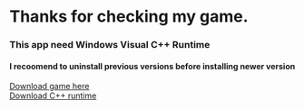 # Thanks for checking my game.

### This app need Windows Visual C++ Runtime
#### I recoomend to uninstall previous versions before installing newer version

[Download game here](https://github.com/AnkitSharma-666/Planetarium-3D/releases)<br>
[Download C++ runtime](https://learn.microsoft.com/en-us/cpp/windows/latest-supported-vc-redist?view=msvc-170)
